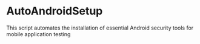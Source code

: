# AutoAndroidSetup
This script automates the installation of essential Android security tools for mobile application testing
